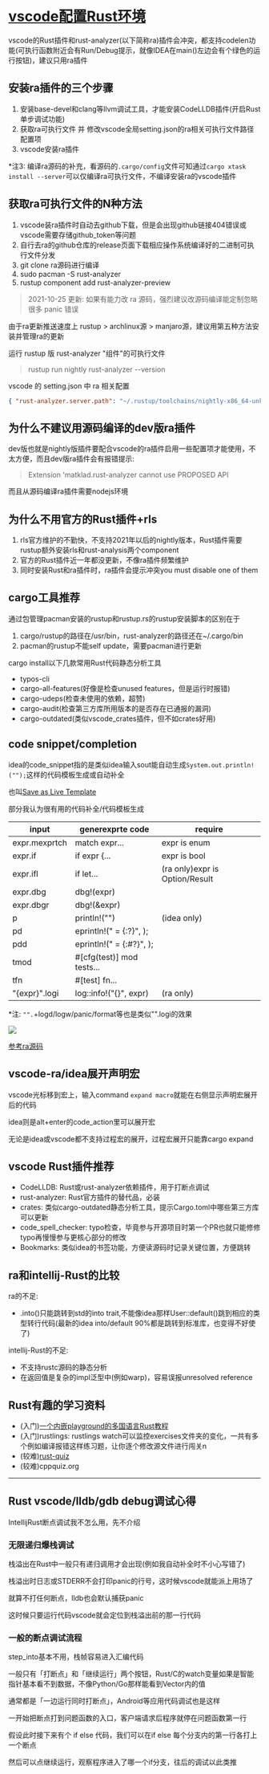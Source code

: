 # [vscode配置Rust环境](/archive/vscode/vscode_setup_rust.md)

vscode的Rust插件和rust-analyzer(以下简称ra)插件会冲突，都支持codelen功能(可执行函数附近会有Run/Debug提示，就像IDEA在main()左边会有个绿色的运行按钮)，建议只用ra插件

## 安装ra插件的三个步骤

1. 安装base-devel和clang等llvm调试工具，才能安装CodeLLDB插件(开启Rust单步调试功能)
2. 获取ra可执行文件 并 修改vscode全局setting.json的ra相关可执行文件路径配置项
3. vscode安装ra插件

*注3: 编译ra源码的补充，看源码的`.cargo/config`文件可知通过`cargo xtask install --server`可以仅编译ra可执行文件，不编译安装ra的vscode插件

## 获取ra可执行文件的N种方法

1. vscode装ra插件时自动去github下载，但是会出现github链接404错误或vscode需要存储github_token等问题
2. 自行去ra的github仓库的release页面下载相应操作系统编译好的二进制可执行文件分发
3. git clone ra源码进行编译
4. sudo pacman -S rust-analyzer
5. rustup component add rust-analyzer-preview

> 2021-10-25 更新: 如果有能力改 ra 源码，强烈建议改源码编译能定制忽略很多 panic 错误

由于ra更新推送速度上 rustup > archlinux源 > manjaro源，建议用第五种方法安装并管理ra的更新

运行 rustup 版 rust-analyzer "组件"的可执行文件

> rustup run nightly rust-analyzer --version

vscode 的 setting.json 中 ra 相关配置

```json
{ "rust-analyzer.server.path": "~/.rustup/toolchains/nightly-x86_64-unknown-linux-gnu/bin/rust-analyzer" }
```

## 为什么不建议用源码编译的dev版ra插件

dev版也就是nightly版插件要配合vscode的ra插件启用一些配置项才能使用，不太方便，而且dev版ra插件会有报错提示:

> Extension 'matklad.rust-analyzer cannot use PROPOSED API

而且从源码编译ra插件需要nodejs环境

## 为什么不用官方的Rust插件+rls

1. rls官方维护的不勤快，不支持2021年以后的nightly版本，Rust插件需要rustup额外安装rls和rust-analysis两个component
2. 官方的Rust插件近一年都没更新，不像ra插件频繁维护
3. 同时安装Rust和ra插件时，ra插件会提示冲突you must disable one of them

## cargo工具推荐

通过包管理pacman安装的rustup和rustup.rs的rustup安装脚本的区别在于

1. cargo/rustup的路径在/usr/bin，rust-analyzer的路径还在~/.cargo/bin
2. pacman的rustup不能self update，需要pacman进行更新

cargo install以下几款常用Rust代码静态分析工具

- typos-cli
- cargo-all-features(好像是检查unused features，但是运行时报错)
- cargo-udeps(检查未使用的依赖，超赞)
- cargo-audit(检查第三方库所用版本的是否存在已通报的漏洞)
- cargo-outdated(类似vscode_crates插件，但不如crates好用)

## code snippet/completion

idea的code_snippet指的是类似idea输入sout能自动生成`System.out.println!("");`这样的代码模板生成或自动补全

也叫[Save as Live Template](https://www.jetbrains.com/webstorm/guide/tips/save-as-live-template/)

部分我认为很有用的代码补全/代码模板生成

| input | generexprte code | require |
|---| ------ | ---- |
| expr.mexprtch | match expr... | expr is enum |
| expr.if | if expr {... | expr is bool |
| expr.ifl | if let... | (ra only)expr is Option/Result |
| expr.dbg | dbg!(expr) |
| expr.dbgr | dbg!(&expr) |
| p | println!("") | (idea only) |
| pd | eprintln!(" = {:?}", ); |
| pdd | eprintln!(" = {:#?}", ); |
| tmod | #\[cfg(test)] mod tests... |
| tfn | #\[test] fn... |
| "{expr}".logi | log::info!("{}", expr) | (ra only) |

*注: `"".`+logd/logw/panic/format等也是类似"".logi的效果

![](rust_analyzer_code_snippet_completion.gif)

[参考ra源码](https://github.com/rust-analyzer/rust-analyzer/blob/master/crates/completion/src/lib.rs#L29)

## vscode-ra/idea展开声明宏

vscode光标移到宏上，输入command `expand macro`就能在右侧显示声明宏展开后的代码

idea则是alt+enter的code_action里可以展开宏

无论是idea或vscode都不支持过程宏的展开，过程宏展开只能靠cargo expand

## vscode Rust插件推荐

- CodeLLDB: Rust或rust-analyzer依赖插件，用于打断点调试
- rust-analyzer: Rust官方插件的替代品，必装
- crates: 类似cargo-outdated静态分析工具，提示Cargo.toml中哪些第三方库可以更新
- code_spell_checker: typo检查，毕竟参与开源项目时第一个PR也就只能修修typo再慢慢参与更核心部分的修改
- Bookmarks: 类似idea的书签功能，方便读源码时记录关键位置，方便跳转

## ra和intellij-Rust的比较

ra的不足:
- .into()只能跳转到std的into trait,不能像idea那样User::default()跳到相应的类型转行代码(最新的idea into/default 90%都是跳转到标准库，也变得不好使了)

intellij-Rust的不足:
- 不支持rustc源码的静态分析
- 在返回值是复杂的impl泛型中(例如warp)，容易误报unresolved reference

## Rust有趣的学习资料

- (入门)[一个内嵌playground的多国语言Rust教程](https://tourofrust.com/00_zh-cn.html)
- (入门)rustlings: rustlings watch可以监控exercises文件夹的变化，一共有多个例如编译报错这样练习题，让你逐个修改源文件进行闯关n
- (较难)[rust-quiz](https://dtolnay.github.io/rust-quiz)
- (较难)cppquiz.org

---

## Rust vscode/lldb/gdb debug调试心得

IntellijRust断点调试我不怎么用，先不介绍

### 无限递归爆栈调试

栈溢出在Rust中一般只有递归调用才会出现(例如我自动补全时不小心写错了)

栈溢出时日志或STDERR不会打印panic的行号，这时候vscode就能派上用场了

就算不打任何断点，lldb也会默认捕获panic

这时候只要运行代码vscode就会定位到栈溢出前的那一行代码

### 一般的断点调试流程

step_into基本不用，栈帧容易进入汇编代码

一般只有「打断点」和「继续运行」两个按钮，Rust/C的watch变量如果是智能指针基本看不到数据，不像Python/Go那样能看到Vector内的值

通常都是「一边运行同时打断点」，Android等应用代码调试也是这样

一开始把断点打到问题函数的入口，客户端请求后程序就停在问题函数第一行

假设此时接下来有个 if else 代码，我们可以在if else 每个分支内的第一行各打上一个断点

然后可以点继续运行，观察程序进入了哪一个if分支，往后的调试以此类推  
